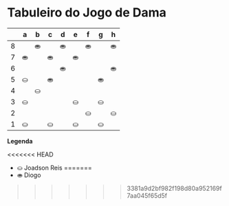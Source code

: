 # Tabuleiro do Jogo de Dama

|   | a | b | c | d | e | f | g | h |
|---|---|---|---|---|---|---|---|---|
| 8 |   | ⛂ |   | ⛂ |   | ⛂ |   | ⛂ |
| 7 | ⛂ |   | ⛂ |   | ⛂ |   |  |   |
| 6 |   |  |   | ⛂ |   |  |   | ⛂ |
| 5 | ⛀ |   |  ⛂ |   |   |   |  ⛂ |   |
| 4 |   | ⛀ |   |   |   |   |   |   |
| 3 | ⛀  |   |   |   | ⛀ |   | ⛀ |   |
| 2 |   |   |   |  |   | ⛀ |   | ⛀ |
| 1 | ⛀ |   | ⛀ |   | ⛀ |   | ⛀ |   |

**Legenda**

<<<<<<< HEAD
- ⛀ Joadson Reis
=======
- ⛂ Diogo
>>>>>>> 3381a9d2bf982f198d80a952169f7aa045f65d5f
